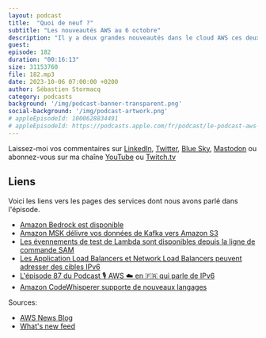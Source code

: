 ```yaml
---
layout: podcast
title:  "Quoi de neuf ?"
subtitle: "Les nouveautés AWS au 6 octobre"
description: "Il y a deux grandes nouveautés dans le cloud AWS ces deux dernières semaines, toutes les deux dans le monde de l'IA et de la data. La première est la mise à disposition à toutes et tous de Amazon Bedrock, après plusieurs mois de preview. La seconde est le lancement d'un service entièrement managé pour transférer vos données depuis Kafka vers S3. Je vous explique tout ca. En fin d'épisode je parlerai aussi de Lambda, d'IPv6, et de Amazon CodeWhisperer."
guest: 
episode: 182
duration: "00:16:13" 
size: 31153760
file: 182.mp3
date: 2023-10-06 07:00:00 +0200
author: Sébastien Stormacq
category: podcasts
background: '/img/podcast-banner-transparent.png'
social-background: '/img/podcast-artwork.png'
# appleEpisodeId: 1000628834491
# appleEpisodeId: https://podcasts.apple.com/fr/podcast/le-podcast-aws-en-français/id1452118442
---
```


Laissez-moi vos commentaires sur [LinkedIn](https://www.linkedin.com/in/sebastienstormacq/), [Twitter](https://twitter.com/sebsto), [Blue Sky](https://bsky.app/profile/sebsto.bsky.social), [Mastodon](https://awscommunity.social/@sebsto) ou abonnez-vous sur ma chaîne [YouTube](https://www.youtube.com/sebsto) ou [Twitch.tv](https://www.twitch.tv/sebAWS)

## Liens

Voici les liens vers les pages des services dont nous avons parlé dans l'épisode.

- [Amazon Bedrock est disponible](https://aws.amazon.com/blogs/aws/amazon-bedrock-is-now-generally-available-build-and-scale-generative-ai-applications-with-foundation-models/)
- [Amazon MSK délivre vos données de Kafka vers Amazon S3](https://aws.amazon.com/blogs/aws/amazon-msk-introduces-managed-data-delivery-from-apache-kafka-to-your-data-lake/)
- [Les évennements de test de Lambda sont disponibles depuis la ligne de commande SAM](https://aws.amazon.com/about-aws/whats-new/2023/10/lambda-test-events-aws-sam-cli/)
- [Les Application Load Balancers et Network Load Balancers peuvent adresser des cibles IPv6](https://aws.amazon.com/about-aws/whats-new/2023/10/application-load-balancer-network-load-balancer-registering-instances-ipv6-targets/)
- [L'épisode 87 du Podcast 🎙 AWS ☁️ en 🇫🇷 qui parle de IPv6](https://aws.amazon.com/fr/blogs/france/podcast_2021/)
- [Amazon CodeWhisperer supporte de nouveaux langages](https://www.reddit.com/r/aws/comments/16yvyfu/improved_language_support_on_amazon_codewhisperer/)

Sources: 

- [AWS News Blog](https://aws.amazon.com/blogs/aws/)
- [What's new feed](https://aws.amazon.com/about-aws/whats-new/2023/)
